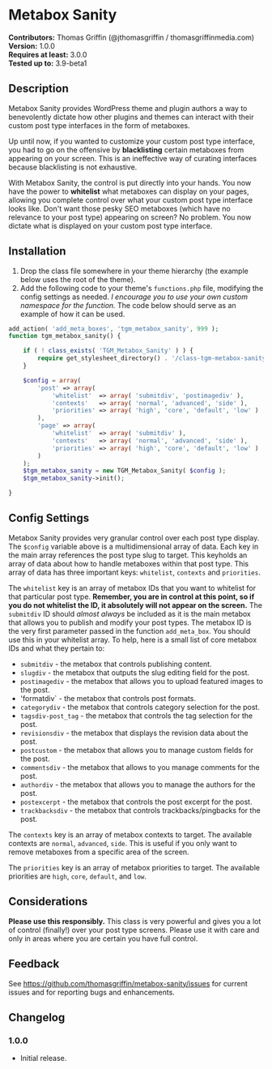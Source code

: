 Metabox Sanity
==============

**Contributors:** Thomas Griffin (@jthomasgriffin / thomasgriffinmedia.com)  
**Version:** 1.0.0  
**Requires at least:** 3.0.0  
**Tested up to:** 3.9-beta1  

## Description ##

Metabox Sanity provides WordPress theme and plugin authors a way to benevolently dictate how other plugins and themes can interact with their custom post type interfaces in the form of metaboxes.

Up until now, if you wanted to customize your custom post type interface, you had to go on the offensive by **blacklisting** certain metaboxes from appearing on your screen. This is an ineffective way of curating interfaces because blacklisting is not exhaustive.

With Metabox Sanity, the control is put directly into your hands. You now have the power to **whitelist** what metaboxes can display on your pages, allowing you complete control over what your custom post type interface looks like. Don't want those pesky SEO metaboxes (which have no relevance to your post type) appearing on screen? No problem. You now dictate what is displayed on your custom post type interface.

## Installation ##

1. Drop the class file somewhere in your theme hierarchy (the example below uses the root of the theme).
2. Add the following code to your theme's `functions.php` file, modifying the config settings as needed. *I encourage you to use your own custom namespace for the function.* The code below should serve as an example of how it can be used.

``` php
add_action( 'add_meta_boxes', 'tgm_metabox_sanity', 999 );
function tgm_metabox_sanity() {

    if ( ! class_exists( 'TGM_Metabox_Sanity' ) ) {
        require get_stylesheet_directory() . '/class-tgm-metabox-sanity.php';
    }

    $config = array(
        'post' => array(
            'whitelist'  => array( 'submitdiv', 'postimagediv' ),
            'contexts'   => array( 'normal', 'advanced', 'side' ),
            'priorities' => array( 'high', 'core', 'default', 'low' )
        ),
        'page' => array(
            'whitelist'  => array( 'submitdiv' ),
            'contexts'   => array( 'normal', 'advanced', 'side' ),
            'priorities' => array( 'high', 'core', 'default', 'low' )
        )
    );
    $tgm_metabox_sanity = new TGM_Metabox_Sanity( $config );
    $tgm_metabox_sanity->init();

}
```

## Config Settings ##

Metabox Sanity provides very granular control over each post type display. The `$config` variable above is a multidimensional array of data. Each key in the main array references the post type slug to target. This keyholds an array of data about how to handle metaboxes within that post type. This array of data has three important keys: `whitelist`, `contexts` and `priorities`.

The `whitelist` key is an array of metabox IDs that you want to whitelist for that particular post type. **Remember, you are in control at this point, so if you do not whitelist the ID, it absolutely will not appear on the screen.** The `submitdiv` ID should *almost always* be included as it is the main metabox that allows you to publish and modify your post types. The metabox ID is the very first parameter passed in the function `add_meta_box`. You should use this in your whitelist array. To help, here is a small list of core metabox IDs and what they pertain to:

* `submitdiv` - the metabox that controls publishing content.
* `slugdiv` - the metabox that outputs the slug editing field for the post.
* `postimagediv` - the metabox that allows you to upload featured images to the post.
* 'formatdiv` - the metabox that controls post formats.
* `categorydiv` - the metabox that controls category selection for the post.
* `tagsdiv-post_tag` - the metabox that controls the tag selection for the post.
* `revisionsdiv` - the metabox that displays the revision data about the post.
* `postcustom` - the metabox that allows you to manage custom fields for the post.
* `commentsdiv` - the metabox that allows to you manage comments for the post.
* `authordiv` - the metabox that allows you to manage the authors for the post.
* `postexcerpt` - the metabox that controls the post excerpt for the post.
* `trackbacksdiv` - the metabox that controls trackbacks/pingbacks for the post.

The `contexts` key is an array of metabox contexts to target. The available contexts are `normal`, `advanced`, `side`. This is useful if you only want to remove metaboxes from a specific area of the screen.

The `priorities` key is an array of metabox priorities to target. The available priorities are `high`, `core`, `default`, and `low`.

## Considerations ##

**Please use this responsibly.** This class is very powerful and gives you a lot of control (finally!) over your post type screens. Please use it with care and only in areas where you are certain you have full control.

## Feedback ##

See https://github.com/thomasgriffin/metabox-sanity/issues for current issues and for reporting bugs and enhancements.

## Changelog ##

### 1.0.0 ###

* Initial release.